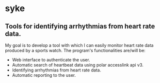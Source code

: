 # syke
## Tools for identifying arrhythmias from heart rate data.
My goal is to develop a tool with which I can easily monitor heart rate data produced by a sports watch. 
The program's functionalities are/will be:
- Web interface to authenticate the user.
- Automatic search of heartbeat data using polar accesslink api v3.
- Identifying arrhythmias from heart rate data.
- Automatic reporting to the user.
